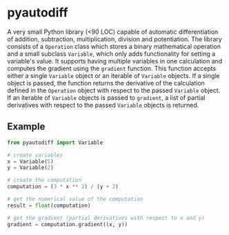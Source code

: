 # pyautodiff

A very small Python library (<90 LOC) capable of automatic differentiation of addition, subtraction, multiplication, division and potentiation. The library consists of a `Operation` class which stores a binary mathematical operation and a small subclass `Variable`, which only adds functionality for setting a variable's value. It supports having multiple variables in one calculation and computes the gradient using the `gradient` function. This function accepts either a single `Variable` object or an iterable of `Variable` objects. If a single object is passed, the function returns the derivative of the calculation defined in the `Operation` object with respect to the passed `Variable` object. If an iterable of `Variable` objects is passed to `gradient`, a list of partial derivatives with respect to the passed `Variable` objects is returned.

## Example
```python
from pyautodiff import Variable

# create variables
x = Variable(5)
y = Variable(2)

# create the computation
computation = (3 * x ** 2) / (y + 2)

# get the numerical value of the computation
result = float(computation)

# get the gradient (partial derivatives with respect to x and y)
gradient = computation.gradient((x, y))
```
